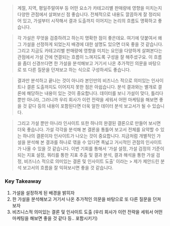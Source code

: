 > 계절, 지역, 평일주말여부 등 어떤 요소가 카테고리별 판매량에 영향을 미치는지 다양한 관점에서 살펴보신 점 좋습니다. 
> 전체적으로 내용도 깔끔하게 잘 정리되어 있고, 가설부터 시작해서 결과 도출까지 이어지는 논리의 흐름도 명확하고 좋습니다.


> 각 가설은 무엇을 검증하려고 하는지 명확한 점이 좋은데요. 여기에 덧붙여서 왜 그 가설을 선정하게 되었는지 배경에 대한 설명도 있으면 더욱 좋을 것 같습니다. 
> 그리고 지금도 카테고리별 판매량에 영향을 미치는 요인을 다양하게 살펴본다는 관점에서 가설 간에 연결되는 흐름이 느껴지도록 구성을 잘 해주셨구요. 
> 이 흐름을 좀더 신경쓰다면 한 가설을 분석해보고 거기서 나온 추가적인 의문을 바탕으로 또 다른 질문을 던져보고 하는 식으로 구성하셔도 좋습니다.


> 결과만 분석하고 끝나는 것이 아니라 본인만의 비즈니스 적으로 의미있는 인사이트나 결론 도출까지도 이어지지 못한 점은 아쉽습니다.
> 분석 결과와는 별개로 결론에 해당하는 내용이 있는 것이 중요합니다. 
> 데이터를 보니 가설이 맞다, 틀리다 뿐만 아니라, 그러니까 우리 회사가 이런 전략을 세워서 어떤 마케팅을 해보면 좋을 것 같다 등의 내용이 포함된다면 더욱 알찬 데이터 분석 보고서가 될 수 있습니다.


> 그리고 가설 뿐만 아니라 인사이트 또한 하나의 완결된 결론으로 만들어 보시면 더욱 좋습니다. 
> 가설 각각을 분석해 본 결론을 통틀어 보고서 전체를 요약할 수 있는 하나의 결론이자 인사이트가 나오는 것이 중요합니다. 
> 지금처럼 개별적인 가설을 분석해 본 결과를 하나로 엮을 수 있다면 폭넓고 거시적인 관점의 인사이트가 나올 수 있을 것 같습니다.
> 이번 기회를 통해서 '가설 설정, 가설 검정의 기준이 되는 지표 설정, 쿼리를 통한 지표 추출 및 결과 분석, 결과 해석을 통한 가설 검정, 비즈니스 적으로 의미있는 결론 및 인사이트 도출' 이라는 > 제가 제안드린 분석 보고서의 흐름을 잘 익혀보시면 좋을 것 같습니다.



### Key Takeaway
1. 가설을 설정하게 된 배경을 밝히자
2. 한 가설을 분석해보고 거기서 나온 추가적인 의문을 바탕으로 또 다른 질문을 던져보자
3. 비즈니스적 의미있는 결론 및 인사이트 도출  (우리 회사가 이런 전략을 세워서 어떤 마케팅을 해보면 좋을 것 같다 등.. 포함시키기)
